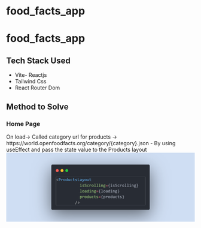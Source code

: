 # food_facts_app

#

<h1>food_facts_app</h1>

<h2>Tech Stack Used</h2>

<ul>
  <li>Vite- Reactjs</li>
  <li>Tailwind Css</li>
  <li>React Router Dom</li>
</ul>

<h2>Method to Solve</h2>

<h3>Home Page</h3>

<p>
  On load-> Called category url for products ->
  https://world.openfoodfacts.org/category/{category}.json - By using useEffect
  and pass the state value to the Products layout
  <img  src="/code-snapshot.png" />
</p>
